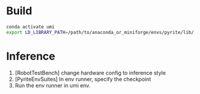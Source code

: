 
# Build
``` sh
conda activate umi
export LD_LIBRARY_PATH=/path/to/anaconda_or_miniforge/envs/pyrite/lib/:$LD_LIBRARY_PATH
```

# Inference
1. [RobotTestBench] change hardware config to inference style
2. [PyriteEnvSuites] In env runner, specify the checkpoint
3. Run the env runner in umi env.